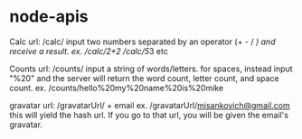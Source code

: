 # node-apis
Calc url:      /calc/
input two numbers separated by an operator (+ - / *) and receive a result.  ex. /calc/2+2        /calc/5*3       etc

Counts url:    /counts/
input a string of words/letters. for spaces, instead input "%20"  and the server will return the word count, letter count, and space count.
ex.      /counts/hello%20my%20name%20is%20mike

gravatar url:    /gravatarUrl/     +      email
ex.     /gravatarUrl/misankovich@gmail.com
this will yield the hash url. If you go to that url, you will be given the email's gravatar.
